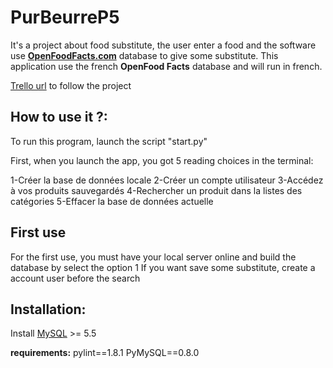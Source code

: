 # PurBeurreP5

It's a project about food substitute, the user enter a food and the software use [**OpenFoodFacts.com**](https://world.openfoodfacts.org/) database to give some substitute.
This application use the french **OpenFood Facts** database and will run in french.

[Trello url](https://trello.com/b/Ry86Oflq/oc-p5) to follow the project


How to use it ?:
----------
To run this program, launch the script "start.py"

First, when you launch the app, you got 5 reading choices in the terminal:

1-Créer la base de données locale
2-Créer un compte utilisateur
3-Accédez à vos produits sauvegardés
4-Rechercher un produit dans la listes des catégories
5-Effacer la base de données actuelle

First use
----------

For the first use, you must have your local server online and build the database by select the option 1
If you want save some substitute, create a account user before the search

**Installation:**
----------
Install [MySQL](https://dev.mysql.com/downloads/installer/) >= 5.5

**requirements:**
pylint==1.8.1
PyMySQL==0.8.0
